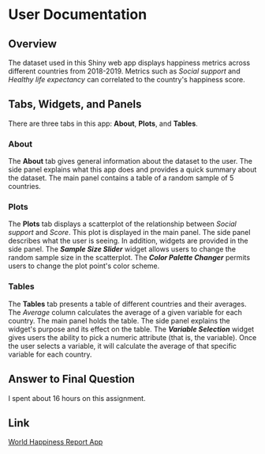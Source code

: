 # User Documentation

## Overview
The dataset used in this Shiny web app displays happiness metrics across different countries from 2018-2019.
Metrics such as _Social support_ and _Healthy life expectancy_ can correlated to the country's happiness score.

## Tabs, Widgets, and Panels
There are three tabs in this app: **About**, **Plots**, and **Tables**.

### About
The **About** tab gives general information about the dataset to the user. The side panel explains what this app does and provides a quick summary about the dataset. The main panel contains a table of a random sample of 5 countries. 

### Plots
The **Plots** tab displays a scatterplot of the relationship between _Social support_ and _Score_. This plot is displayed in the main panel. The side panel describes what the user is seeing. In addition, widgets are provided in the side panel. The _**Sample Size Slider**_ widget allows users to change the random sample size in the scatterplot. The _**Color Palette Changer**_ permits users to change the plot point's color scheme.

### Tables
The **Tables** tab presents a table of different countries and their averages. The _Average_ column calculates the average of a given variable for each country. The main panel holds the table. The side panel explains the widget's purpose and its effect on the table. The _**Variable Selection**_ widget gives users the ability to pick a numeric attribute (that is, the variable). Once the user selects a variable, it will calculate the average of that specific variable for each country.

## Answer to Final Question
I spent about 16 hours on this assignment.

## Link 
[World Happiness Report App](https://amatang.shinyapps.io/ps06-shiny-app-amatang/)